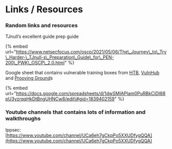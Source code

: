 # Links / Resources

### Random links and resources 

TJnull’s excellent guide prep guide

{% embed url="https://www.netsecfocus.com/oscp/2021/05/06/The\_Journey\_to\_Try\_Harder-\_TJnull-s\_Preparation\_Guide\_for\_PEN-200\_PWK\_OSCP\_2.0.html" %}

Google sheet that contains vulnerable training boxes from [HTB](https://www.hackthebox.com), [VulnHub](https://www.vulnhub.com) and [Prooving Ground](https://www.offensive-security.com/labs/)s

{% embed url="https://docs.google.com/spreadsheets/d/1dwSMIAPIam0PuRBkCiDI88pU3yzrqqHkDtBngUHNCw8/edit\#gid=1839402159" %}

### Youtube channels that contains lots of information and walkthroughs

Ippsec: [https://www.youtube.com/channel/UCa6eh7gCkpPo5XXUDfygQQA](https://www.youtube.com/channel/UCa6eh7gCkpPo5XXUDfygQQA)





